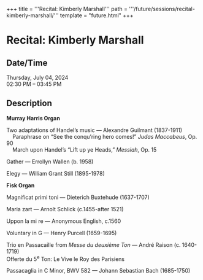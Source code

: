 +++
title = '''Recital: Kimberly Marshall'''
path = '''/future/sessions/recital-kimberly-marshall/'''
template = "future.html"
+++

<h1>Recital: Kimberly Marshall</h1>

<h2>Date/Time</h2>
<p>Thursday, July 04, 2024<br>
02:30 PM – 03:45 PM</p>
<h2>Description</h2>

<div class="ag87-crtemvc-hsbk"><div class="css-vsf5of"><p class="carina-rte-public-DraftStyleDefault-block"><span style="font-weight: bold;">Murray Harris Organ</span></p><p class="carina-rte-public-DraftStyleDefault-block">Two adaptations of Handel’s music — Alexandre Guilmant (1837-1911)<br>&nbsp; &nbsp; Paraphrase on “See the conqu’ring hero comes!” <span style="font-style: italic;">Judas Maccabeus</span>, Op. 90<br>&nbsp; &nbsp; March upon Handel’s “Lift up ye Heads,” <span style="font-style: italic;">Messiah</span>, Op. 15</p><p class="carina-rte-public-DraftStyleDefault-block">Gather — Errollyn Wallen (b. 1958)</p><p class="carina-rte-public-DraftStyleDefault-block">Elegy — William Grant Still (1895-1978)</p><p class="carina-rte-public-DraftStyleDefault-block"><span style="font-weight: bold;">Fisk Organ</span></p><p class="carina-rte-public-DraftStyleDefault-block">Magnificat primi toni — Dieterich Buxtehude (1637-1707)</p><p class="carina-rte-public-DraftStyleDefault-block">Maria zart — Arnolt Schlick (c.1455-after 1521)</p><p class="carina-rte-public-DraftStyleDefault-block">Uppon la mi re — Anonymous English, c.1560</p><p class="carina-rte-public-DraftStyleDefault-block">Voluntary in G — Henry Purcell (1659-1695)</p><p class="carina-rte-public-DraftStyleDefault-block">Trio en Passacaille from <span style="font-style: italic;">Messe du deuxième Ton</span> — André Raison (c. 1640-1719)<br>Offerte du 5<sup>e</sup> Ton: Le Vive le Roy des Parisiens</p><p class="carina-rte-public-DraftStyleDefault-block">Passacaglia in C Minor, BWV 582 — Johann Sebastian Bach (1685-1750)</p><p class="carina-rte-public-DraftStyleDefault-block">&nbsp;</p></div></div>


